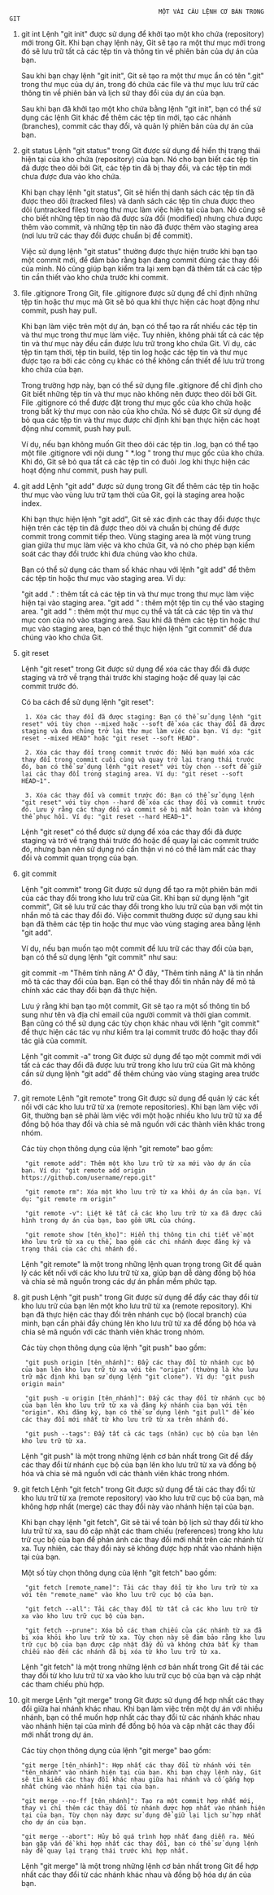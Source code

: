                                              MỘT VÀI CÂU LỆNH CƠ BẢN TRONG GIT
1. git int
    Lệnh "git init" được sử dụng để khởi tạo một kho chứa (repository) mới trong Git. Khi bạn chạy lệnh này, Git sẽ tạo ra một thư mục mới trong đó sẽ lưu trữ tất cả các tệp tin và thông tin về phiên bản của dự án của bạn.

    Sau khi bạn chạy lệnh "git init", Git sẽ tạo ra một thư mục ẩn có tên ".git" trong thư mục của dự án, trong đó chứa các file và thư mục lưu trữ các thông tin về phiên bản và lịch sử thay đổi của dự án của bạn.

    Sau khi bạn đã khởi tạo một kho chứa bằng lệnh "git init", bạn có thể sử dụng các lệnh Git khác để thêm các tệp tin mới, tạo các nhánh (branches), commit các thay đổi, và quản lý phiên bản của dự án của bạn.

2. git status
    Lệnh "git status" trong Git được sử dụng để hiển thị trạng thái hiện tại của kho chứa (repository) của bạn. Nó cho bạn biết các tệp tin đã được theo dõi bởi Git, các tệp tin đã bị thay đổi, và các tệp tin mới chưa được đưa vào kho chứa.

    Khi bạn chạy lệnh "git status", Git sẽ hiển thị danh sách các tệp tin đã được theo dõi (tracked files) và danh sách các tệp tin chưa được theo dõi (untracked files) trong thư mục làm việc hiện tại của bạn. Nó cũng sẽ cho biết những tệp tin nào đã được sửa đổi (modified) nhưng chưa được thêm vào commit, và những tệp tin nào đã được thêm vào staging area (nơi lưu trữ các thay đổi được chuẩn bị để commit).

    Việc sử dụng lệnh "git status" thường được thực hiện trước khi bạn tạo một commit mới, để đảm bảo rằng bạn đang commit đúng các thay đổi của mình. Nó cũng giúp bạn kiểm tra lại xem bạn đã thêm tất cả các tệp tin cần thiết vào kho chứa trước khi commit.

3. file .gitignore
    Trong Git, file .gitignore được sử dụng để chỉ định những tệp tin hoặc thư mục mà Git sẽ bỏ qua khi thực hiện các hoạt động như commit, push hay pull.

    Khi bạn làm việc trên một dự án, bạn có thể tạo ra rất nhiều các tệp tin và thư mục trong thư mục làm việc. Tuy nhiên, không phải tất cả các tệp tin và thư mục này đều cần được lưu trữ trong kho chứa Git. Ví dụ, các tệp tin tạm thời, tệp tin build, tệp tin log hoặc các tệp tin và thư mục được tạo ra bởi các công cụ khác có thể không cần thiết để lưu trữ trong kho chứa của bạn.

    Trong trường hợp này, bạn có thể sử dụng file .gitignore để chỉ định cho Git biết những tệp tin và thư mục nào không nên được theo dõi bởi Git. File .gitignore có thể được đặt trong thư mục gốc của kho chứa hoặc trong bất kỳ thư mục con nào của kho chứa. Nó sẽ được Git sử dụng để bỏ qua các tệp tin và thư mục được chỉ định khi bạn thực hiện các hoạt động như commit, push hay pull.

    Ví dụ, nếu bạn không muốn Git theo dõi các tệp tin .log, bạn có thể tạo một file .gitignore với nội dung " *.log " trong thư mục gốc của kho chứa. Khi đó, Git sẽ bỏ qua tất cả các tệp tin có đuôi .log khi thực hiện các hoạt động như commit, push hay pull.

4. git add
    Lệnh "git add" được sử dụng trong Git để thêm các tệp tin hoặc thư mục vào vùng lưu trữ tạm thời của Git, gọi là staging area hoặc index.

    Khi bạn thực hiện lệnh "git add", Git sẽ xác định các thay đổi được thực hiện trên các tệp tin đã được theo dõi và chuẩn bị chúng để được commit trong commit tiếp theo. Vùng staging area là một vùng trung gian giữa thư mục làm việc và kho chứa Git, và nó cho phép bạn kiểm soát các thay đổi trước khi đưa chúng vào kho chứa.

    Bạn có thể sử dụng các tham số khác nhau với lệnh "git add" để thêm các tệp tin hoặc thư mục vào staging area. Ví dụ:

    "git add ." : thêm tất cả các tệp tin và thư mục trong thư mục làm việc hiện tại vào staging area.
    "git add <file-name>" : thêm một tệp tin cụ thể vào staging area.
    "git add <directory-name>" : thêm một thư mục cụ thể và tất cả các tệp tin và thư mục con của nó vào staging area.
    Sau khi đã thêm các tệp tin hoặc thư mục vào staging area, bạn có thể thực hiện lệnh "git commit" để đưa chúng vào kho chứa Git.

5. git reset

    Lệnh "git reset" trong Git được sử dụng để xóa các thay đổi đã được staging và trở về trạng thái trước khi staging hoặc để quay lại các commit trước đó.

    Có ba cách để sử dụng lệnh "git reset":

        1. Xóa các thay đổi đã được staging: Bạn có thể sử dụng lệnh "git reset" với tùy chọn --mixed hoặc --soft để xóa các thay đổi đã được staging và đưa chúng trở lại thư mục làm việc của bạn. Ví dụ: "git reset --mixed HEAD" hoặc "git reset --soft HEAD".

        2. Xóa các thay đổi trong commit trước đó: Nếu bạn muốn xóa các thay đổi trong commit cuối cùng và quay trở lại trạng thái trước đó, bạn có thể sử dụng lệnh "git reset" với tùy chọn --soft để giữ lại các thay đổi trong staging area. Ví dụ: "git reset --soft HEAD~1".

        3. Xóa các thay đổi và commit trước đó: Bạn có thể sử dụng lệnh "git reset" với tùy chọn --hard để xóa các thay đổi và commit trước đó. Lưu ý rằng các thay đổi và commit sẽ bị mất hoàn toàn và không thể phục hồi. Ví dụ: "git reset --hard HEAD~1".

    Lệnh "git reset" có thể được sử dụng để xóa các thay đổi đã được staging và trở về trạng thái trước đó hoặc để quay lại các commit trước đó, nhưng bạn nên sử dụng nó cẩn thận vì nó có thể làm mất các thay đổi và commit quan trọng của bạn.

6. git commit

    Lệnh "git commit" trong Git được sử dụng để tạo ra một phiên bản mới của các thay đổi trong kho lưu trữ của Git. Khi bạn sử dụng lệnh "git commit", Git sẽ lưu trữ các thay đổi trong kho lưu trữ của bạn với một tin nhắn mô tả các thay đổi đó. Việc commit thường được sử dụng sau khi bạn đã thêm các tệp tin hoặc thư mục vào vùng staging area bằng lệnh "git add".

    Ví dụ, nếu bạn muốn tạo một commit để lưu trữ các thay đổi của bạn, bạn có thể sử dụng lệnh "git commit" như sau:

    git commit -m "Thêm tính năng A"
    Ở đây, "Thêm tính năng A" là tin nhắn mô tả các thay đổi của bạn. Bạn có thể thay đổi tin nhắn này để mô tả chính xác các thay đổi bạn đã thực hiện.

    Lưu ý rằng khi bạn tạo một commit, Git sẽ tạo ra một số thông tin bổ sung như tên và địa chỉ email của người commit và thời gian commit. Bạn cũng có thể sử dụng các tùy chọn khác nhau với lệnh "git commit" để thực hiện các tác vụ như kiểm tra lại commit trước đó hoặc thay đổi tác giả của commit.
    
    Lệnh "git commit -a" trong Git được sử dụng để tạo một commit mới với tất cả các thay đổi đã được lưu trữ trong kho lưu trữ của Git mà không cần sử dụng lệnh "git add" để thêm chúng vào vùng staging area trước đó.

7. git remote
    Lệnh "git remote" trong Git được sử dụng để quản lý các kết nối với các kho lưu trữ từ xa (remote repositories). Khi bạn làm việc với Git, thường bạn sẽ phải làm việc với một hoặc nhiều kho lưu trữ từ xa để đồng bộ hóa thay đổi và chia sẻ mã nguồn với các thành viên khác trong nhóm.

    Các tùy chọn thông dụng của lệnh "git remote" bao gồm:

        "git remote add": Thêm một kho lưu trữ từ xa mới vào dự án của bạn. Ví dụ: "git remote add origin https://github.com/username/repo.git"

        "git remote rm": Xóa một kho lưu trữ từ xa khỏi dự án của bạn. Ví dụ: "git remote rm origin"

        "git remote -v": Liệt kê tất cả các kho lưu trữ từ xa đã được cấu hình trong dự án của bạn, bao gồm URL của chúng.

        "git remote show [tên_kho]": Hiển thị thông tin chi tiết về một kho lưu trữ từ xa cụ thể, bao gồm các chi nhánh được đăng ký và trạng thái của các chi nhánh đó.

    Lệnh "git remote" là một trong những lệnh quan trọng trong Git để quản lý các kết nối với các kho lưu trữ từ xa, giúp bạn dễ dàng đồng bộ hóa và chia sẻ mã nguồn trong các dự án phần mềm phức tạp.

8. git push
    Lệnh "git push" trong Git được sử dụng để đẩy các thay đổi từ kho lưu trữ của bạn lên một kho lưu trữ từ xa (remote repository). Khi bạn đã thực hiện các thay đổi trên nhánh cục bộ (local branch) của mình, bạn cần phải đẩy chúng lên kho lưu trữ từ xa để đồng bộ hóa và chia sẻ mã nguồn với các thành viên khác trong nhóm.

    Các tùy chọn thông dụng của lệnh "git push" bao gồm:

        "git push origin [tên_nhánh]": Đẩy các thay đổi từ nhánh cục bộ của bạn lên kho lưu trữ từ xa với tên "origin" (thường là kho lưu trữ mặc định khi bạn sử dụng lệnh "git clone"). Ví dụ: "git push origin main"

        "git push -u origin [tên_nhánh]": Đẩy các thay đổi từ nhánh cục bộ của bạn lên kho lưu trữ từ xa và đăng ký nhánh của bạn với tên "origin". Khi đăng ký, bạn có thể sử dụng lệnh "git pull" để kéo các thay đổi mới nhất từ kho lưu trữ từ xa trên nhánh đó.

        "git push --tags": Đẩy tất cả các tags (nhãn) cục bộ của bạn lên kho lưu trữ từ xa.

    Lệnh "git push" là một trong những lệnh cơ bản nhất trong Git để đẩy các thay đổi từ nhánh cục bộ của bạn lên kho lưu trữ từ xa và đồng bộ hóa và chia sẻ mã nguồn với các thành viên khác trong nhóm.


9. git fetch
    Lệnh "git fetch" trong Git được sử dụng để tải các thay đổi từ kho lưu trữ từ xa (remote repository) vào kho lưu trữ cục bộ của bạn, mà không hợp nhất (merge) các thay đổi này vào nhánh hiện tại của bạn.

    Khi bạn chạy lệnh "git fetch", Git sẽ tải về toàn bộ lịch sử thay đổi từ kho lưu trữ từ xa, sau đó cập nhật các tham chiếu (references) trong kho lưu trữ cục bộ của bạn để phản ánh các thay đổi mới nhất trên các nhánh từ xa. Tuy nhiên, các thay đổi này sẽ không được hợp nhất vào nhánh hiện tại của bạn.

    Một số tùy chọn thông dụng của lệnh "git fetch" bao gồm:

        "git fetch [remote_name]": Tải các thay đổi từ kho lưu trữ từ xa với tên "remote_name" vào kho lưu trữ cục bộ của bạn.

        "git fetch --all": Tải các thay đổi từ tất cả các kho lưu trữ từ xa vào kho lưu trữ cục bộ của bạn.

        "git fetch --prune": Xóa bỏ các tham chiếu của các nhánh từ xa đã bị xóa khỏi kho lưu trữ từ xa. Tùy chọn này sẽ đảm bảo rằng kho lưu trữ cục bộ của bạn được cập nhật đầy đủ và không chứa bất kỳ tham chiếu nào đến các nhánh đã bị xóa từ kho lưu trữ từ xa.

    Lệnh "git fetch" là một trong những lệnh cơ bản nhất trong Git để tải các thay đổi từ kho lưu trữ từ xa vào kho lưu trữ cục bộ của bạn và cập nhật các tham chiếu phù hợp.

10. git merge
    Lệnh "git merge" trong Git được sử dụng để hợp nhất các thay đổi giữa hai nhánh khác nhau. Khi bạn làm việc trên một dự án với nhiều nhánh, bạn có thể muốn hợp nhất các thay đổi từ các nhánh khác nhau vào nhánh hiện tại của mình để đồng bộ hóa và cập nhật các thay đổi mới nhất trong dự án.

    Các tùy chọn thông dụng của lệnh "git merge" bao gồm:

        "git merge [tên_nhánh]": Hợp nhất các thay đổi từ nhánh với tên "tên_nhánh" vào nhánh hiện tại của bạn. Khi bạn chạy lệnh này, Git sẽ tìm kiếm các thay đổi khác nhau giữa hai nhánh và cố gắng hợp nhất chúng vào nhánh hiện tại của bạn.

        "git merge --no-ff [tên_nhánh]": Tạo ra một commit hợp nhất mới, thay vì chỉ thêm các thay đổi từ nhánh được hợp nhất vào nhánh hiện tại của bạn. Tùy chọn này được sử dụng để giữ lại lịch sử hợp nhất cho dự án của bạn.

        "git merge --abort": Hủy bỏ quá trình hợp nhất đang diễn ra. Nếu bạn gặp vấn đề khi hợp nhất các thay đổi, bạn có thể sử dụng lệnh này để quay lại trạng thái trước khi hợp nhất.

    Lệnh "git merge" là một trong những lệnh cơ bản nhất trong Git để hợp nhất các thay đổi từ các nhánh khác nhau và đồng bộ hóa dự án của bạn.